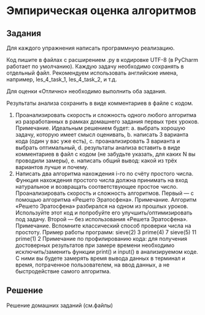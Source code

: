 # Эмпирическая оценка алгоритмов

## Задания

Для каждого упражнения написать программную реализацию.

Код пишите в файлах с расширением .py в кодировке UTF-8 (в PyCharm работает по умолчанию). Каждую задачу необходимо сохранять в отдельный файл. Рекомендуем использовать английские имена, например, les_4_task_1, les_4_task_2, и т.д.

Для оценки «Отлично» необходимо выполнить оба задания.

Результаты анализа сохранить в виде комментариев в файле с кодом.

1. Проанализировать скорость и сложность одного любого алгоритма из разработанных в рамках домашнего задания первых трех уроков.
Примечание. Идеальным решением будет:
a. выбрать хорошую задачу, которую имеет смысл оценивать,
b. написать 3 варианта кода (один у вас уже есть),
c. проанализировать 3 варианта и выбрать оптимальный,
d. результаты анализа вставить в виде комментариев в файл с кодом (не забудьте указать, для каких N вы проводили замеры),
e. написать общий вывод: какой из трёх вариантов лучше и почему.
2. Написать два алгоритма нахождения i-го по счёту простого числа. Функция нахождения простого числа должна принимать на вход натуральное и возвращать соответствующее простое число. Проанализировать скорость и сложность алгоритмов.
Первый — с помощью алгоритма «Решето Эратосфена».
Примечание. Алгоритм «Решето Эратосфена» разбирался на одном из прошлых уроков. Используйте этот код и попробуйте его улучшить/оптимизировать под задачу.
Второй — без использования «Решета Эратосфена».
Примечание. Вспомните классический способ проверки числа на простоту.
Пример работы программ:
sieve(2)
3
prime(4)
7
sieve(5)
11
prime(1)
2
Примечание по профилированию кода: для получения достоверных результатов при замере времени необходимо исключить/заменить функции print() и input() в анализируемом коде. С ними вы будете замерять время вывода данных в терминал и время, потраченное пользователем, на ввод данных, а не быстродействие самого алгоритма.

 

## Решение

Решение домашних заданий (см.файлы)
